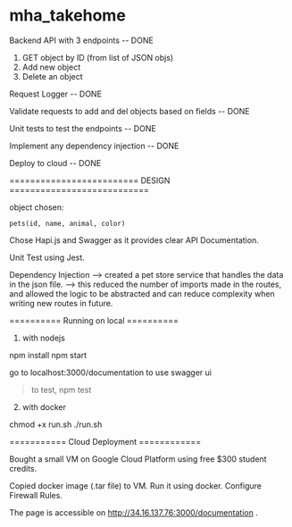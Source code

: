 # mha_takehome
 
Backend API with 3 endpoints -- DONE

1. GET object by ID (from list of JSON objs)
2. Add new object
3. Delete an object

Request Logger -- DONE

Validate requests to add and del objects based on fields -- DONE

Unit tests to test the endpoints -- DONE

Implement any dependency injection -- DONE

Deploy to cloud -- DONE

========================= DESIGN ===========================

object chosen: 

    pets(id, name, animal, color)

Chose Hapi.js and Swagger as it provides clear API Documentation.

Unit Test using Jest.

Dependency Injection
--> created a pet store service that handles the data in the json file.
--> this reduced the number of imports made in the routes, and allowed the logic to be abstracted and can reduce complexity when writing new routes in future.

========== Running on local ==========

1. with nodejs

npm install
npm start

go to localhost:3000/documentation to use swagger ui

> to test, npm test

2. with docker

chmod +x run.sh
./run.sh

=========== Cloud Deployment ============

Bought a small VM on Google Cloud Platform using free $300 student credits.

Copied docker image (.tar file) to VM.
Run it using docker.
Configure Firewall Rules.

The page is accessible on http://34.16.137.76:3000/documentation .


